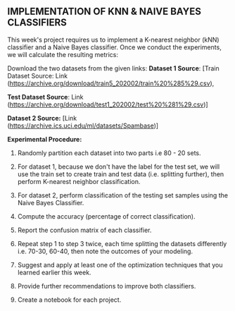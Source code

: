 ## IMPLEMENTATION OF KNN & NAIVE BAYES CLASSIFIERS

This week's project requires us to implement a K-nearest neighbor (kNN) classifier and a Naive Bayes classifier. Once we conduct the experiments, we will calculate the resulting metrics:

Download the two datasets from the given links:
**Dataset 1 Source**:
[Train Dataset Source: Link (https://archive.org/download/train5_202002/train%20%285%29.csv),

**Test Dataset Source**: Link (https://archive.org/download/test1_202002/test%20%281%29.csv)]

**Dataset 2 Source:**
[Link (https://archive.ics.uci.edu/ml/datasets/Spambase)]

**Experimental Procedure:**
1. Randomly partition each dataset into two parts i.e 80 - 20 sets.

2. For dataset 1, because we don't have the label for the test set, we will use the train set to create train and test data (i.e. splitting further), then perform K-nearest neighbor classification.

3. For dataset 2, perform classification of the testing set samples using the Naive Bayes Classifier.

4. Compute the accuracy (percentage of correct classification).

5. Report the confusion matrix of each classifier.

6. Repeat step 1 to step 3 twice, each time splitting the datasets differently i.e. 70-30, 60-40, then note the outcomes of your modeling.

7. Suggest and apply at least one of the optimization techniques that you learned earlier this week.

8. Provide further recommendations to improve both classifiers.

9. Create a notebook for each project.
